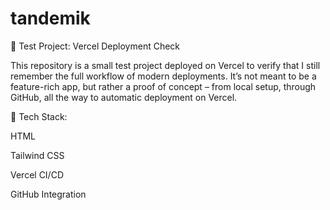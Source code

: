 # tandemik
🚀 Test Project: Vercel Deployment Check

This repository is a small test project deployed on Vercel to verify that I still remember the full workflow of modern deployments.
It’s not meant to be a feature-rich app, but rather a proof of concept – from local setup, through GitHub, all the way to automatic deployment on Vercel.

🔹 Tech Stack:

HTML

Tailwind CSS

Vercel CI/CD

GitHub Integration
